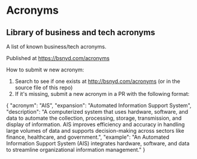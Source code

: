 # Acronyms
## Library of business and tech acronyms

A list of known business/tech acronyms. 

Published at https://bsnyd.com/acronyms

How to submit w new acronym:
1. Search to see if one exists at http://bsnyd.com/acronyms (or in the source file of this repo)
2. If it's missing, submit a new acronym in a PR with the following format:

{
"acronym": "AIS",
"expansion": "Automated Information Support System",
"description": "A computerized system that uses hardware, software, and data to automate the collection, processing, storage, transmission, and display of information. AIS improves efficiency and accuracy in handling large volumes of data and supports decision-making across sectors like finance, healthcare, and government.",
"example": "An Automated Information Support System (AIS) integrates hardware, software, and data to streamline organizational information management."
}